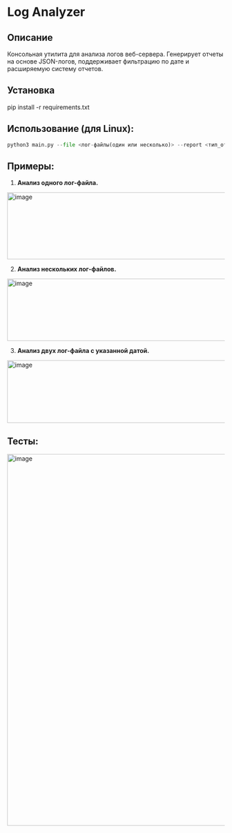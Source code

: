 # Log Analyzer

## Описание
Консольная утилита для анализа логов веб-сервера. Генерирует отчеты на основе JSON-логов, поддерживает фильтрацию по дате и расширяемую систему отчетов.

## Установка
pip install -r requirements.txt

## Использование (для Linux):
  ```python
  python3 main.py --file <лог-файлы(один или несколько)> --report <тип_отчета> [--date <дата в формате '%Y-%m-%d'>]
  ```

 ## Примеры:
  1. **Анализ одного лог-файла.**
  <img width="1092" height="155" alt="image" src="https://github.com/user-attachments/assets/50ceaa7d-ae01-4ce4-a228-a1f52ea4bf93" />
  
  2. **Анализ нескольких лог-файлов.**
  <img width="1040" height="144" alt="image" src="https://github.com/user-attachments/assets/8aff906d-414e-4d83-934e-a73674115eed" />
  
  3. **Анализ двух лог-файла с указанной датой.**
  <img width="1180" height="145" alt="image" src="https://github.com/user-attachments/assets/ffa07627-8024-4f04-8b57-bffa42032eee" />

## Тесты:
  <img width="1262" height="861" alt="image" src="https://github.com/user-attachments/assets/51c2ac6c-e5d9-49a2-b448-80b193a967cf" />
